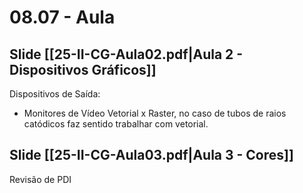 # 08.07 - Aula

## Slide [[25-II-CG-Aula02.pdf|Aula 2 - Dispositivos Gráficos]]

Dispositivos de Saída:
- Monitores de Vídeo
	Vetorial x Raster, no caso de tubos de raios catódicos faz sentido trabalhar com vetorial.

## Slide [[25-II-CG-Aula03.pdf|Aula 3 - Cores]]

Revisão de PDI

